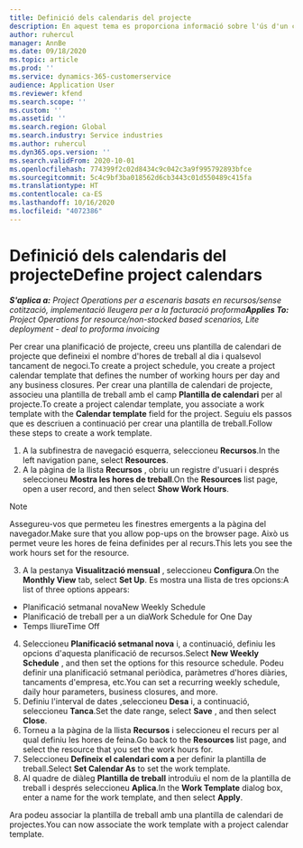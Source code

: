 ```yaml
---
title: Definició dels calendaris del projecte
description: En aquest tema es proporciona informació sobre l'ús d'un calendari de projecte per fer el seguiment de la planificació del projecte.
author: ruhercul
manager: AnnBe
ms.date: 09/18/2020
ms.topic: article
ms.prod: ''
ms.service: dynamics-365-customerservice
audience: Application User
ms.reviewer: kfend
ms.search.scope: ''
ms.custom: ''
ms.assetid: ''
ms.search.region: Global
ms.search.industry: Service industries
ms.author: ruhercul
ms.dyn365.ops.version: ''
ms.search.validFrom: 2020-10-01
ms.openlocfilehash: 774399f2c02d8434c9c042c3a9f995792893bfce
ms.sourcegitcommit: 5c4c9bf3ba018562d6cb3443c01d550489c415fa
ms.translationtype: HT
ms.contentlocale: ca-ES
ms.lasthandoff: 10/16/2020
ms.locfileid: "4072386"
---
```

# <a name="define-project-calendars"></a><span data-ttu-id="ff2b2-103">Definició dels calendaris del projecte</span><span class="sxs-lookup"><span data-stu-id="ff2b2-103">Define project calendars</span></span>

<span data-ttu-id="ff2b2-104">_**S'aplica a:** Project Operations per a escenaris basats en recursos/sense cotització, implementació lleugera per a la facturació proforma_</span><span class="sxs-lookup"><span data-stu-id="ff2b2-104">_**Applies To:** Project Operations for resource/non-stocked based scenarios, Lite deployment - deal to proforma invoicing_</span></span>

<span data-ttu-id="ff2b2-105">Per crear una planificació de projecte, creeu uns plantilla de calendari de projecte que defineixi el nombre d'hores de treball al dia i qualsevol tancament de negoci.</span><span class="sxs-lookup"><span data-stu-id="ff2b2-105">To create a project schedule, you create a project calendar template that defines the number of working hours per day and any business closures.</span></span> <span data-ttu-id="ff2b2-106">Per crear una plantilla de calendari de projecte, associeu una plantilla de treball amb el camp **Plantilla de calendari** per al projecte.</span><span class="sxs-lookup"><span data-stu-id="ff2b2-106">To create a project calendar template, you associate a work template with the **Calendar template** field for the project.</span></span> <span data-ttu-id="ff2b2-107">Seguiu els passos que es descriuen a continuació per crear una plantilla de treball.</span><span class="sxs-lookup"><span data-stu-id="ff2b2-107">Follow these steps to create a work template.</span></span>

1. <span data-ttu-id="ff2b2-108">A la subfinestra de navegació esquerra, seleccioneu **Recursos**.</span><span class="sxs-lookup"><span data-stu-id="ff2b2-108">In the left navigation pane, select **Resources**.</span></span> 
2. <span data-ttu-id="ff2b2-109">A la pàgina de la llista **Recursos** , obriu un registre d'usuari i després seleccioneu **Mostra les hores de treball**.</span><span class="sxs-lookup"><span data-stu-id="ff2b2-109">On the **Resources** list page, open a user record, and then select **Show Work Hours**.</span></span>

  > [!NOTE]
  > <span data-ttu-id="ff2b2-110">Assegureu-vos que permeteu les finestres emergents a la pàgina del navegador.</span><span class="sxs-lookup"><span data-stu-id="ff2b2-110">Make sure that you allow pop-ups on the browser page.</span></span> <span data-ttu-id="ff2b2-111">Això us permet veure les hores de feina definides per al recurs.</span><span class="sxs-lookup"><span data-stu-id="ff2b2-111">This lets you see the work hours set for the resource.</span></span>
  
3. <span data-ttu-id="ff2b2-112">A la pestanya **Visualització mensual** , seleccioneu **Configura**.</span><span class="sxs-lookup"><span data-stu-id="ff2b2-112">On the **Monthly View** tab, select **Set Up**.</span></span> <span data-ttu-id="ff2b2-113">Es mostra una llista de tres opcions:</span><span class="sxs-lookup"><span data-stu-id="ff2b2-113">A list of three options appears:</span></span> 

  - <span data-ttu-id="ff2b2-114">Planificació setmanal nova</span><span class="sxs-lookup"><span data-stu-id="ff2b2-114">New Weekly Schedule</span></span>
  - <span data-ttu-id="ff2b2-115">Planificació de treball per a un dia</span><span class="sxs-lookup"><span data-stu-id="ff2b2-115">Work Schedule for One Day</span></span>
  - <span data-ttu-id="ff2b2-116">Temps lliure</span><span class="sxs-lookup"><span data-stu-id="ff2b2-116">Time Off</span></span>

4. <span data-ttu-id="ff2b2-117">Seleccioneu **Planificació setmanal nova** i, a continuació, definiu les opcions d'aquesta planificació de recursos.</span><span class="sxs-lookup"><span data-stu-id="ff2b2-117">Select **New Weekly Schedule** , and then set the options for this resource schedule.</span></span> <span data-ttu-id="ff2b2-118">Podeu definir una planificació setmanal periòdica, paràmetres d'hores diàries, tancaments d'empresa, etc.</span><span class="sxs-lookup"><span data-stu-id="ff2b2-118">You can set a recurring weekly schedule, daily hour parameters, business closures, and more.</span></span>
5. <span data-ttu-id="ff2b2-119">Definiu l'interval de dates ,seleccioneu **Desa** i, a continuació, seleccioneu **Tanca**.</span><span class="sxs-lookup"><span data-stu-id="ff2b2-119">Set the date range, select **Save** , and then select **Close**.</span></span> 
6. <span data-ttu-id="ff2b2-120">Torneu a la pàgina de la llista **Recursos** i seleccioneu el recurs per al qual definiu les hores de feina.</span><span class="sxs-lookup"><span data-stu-id="ff2b2-120">Go back to the **Resources** list page, and select the resource that you set the work hours for.</span></span> 
7. <span data-ttu-id="ff2b2-121">Seleccioneu **Defineix el calendari com a** per definir la plantilla de treball.</span><span class="sxs-lookup"><span data-stu-id="ff2b2-121">Select **Set Calendar As** to set the work template.</span></span> 
8. <span data-ttu-id="ff2b2-122">Al quadre de diàleg **Plantilla de treball** introduïu el nom de la plantilla de treball i després seleccioneu **Aplica**.</span><span class="sxs-lookup"><span data-stu-id="ff2b2-122">In the **Work Template** dialog box, enter a name for the work template, and then select **Apply**.</span></span> 

<span data-ttu-id="ff2b2-123">Ara podeu associar la plantilla de treball amb una plantilla de calendari de projectes.</span><span class="sxs-lookup"><span data-stu-id="ff2b2-123">You can now associate the work template with a project calendar template.</span></span>
